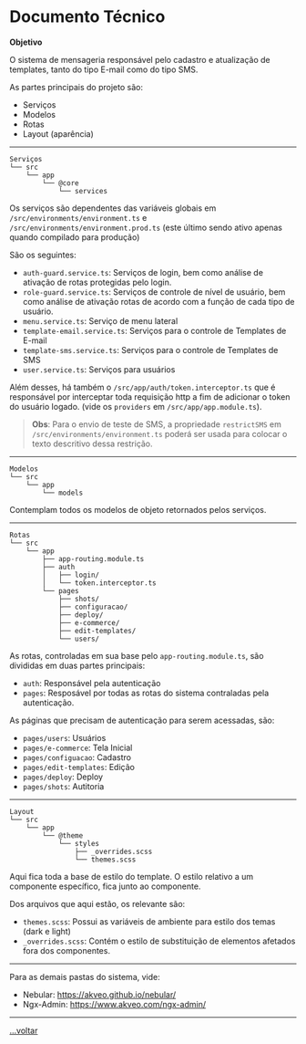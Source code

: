 # Documento Técnico

**Objetivo**

O sistema de mensageria responsável pelo cadastro e atualização de templates, tanto do tipo E-mail como do tipo SMS.

As partes principais do projeto são:

- Serviços
- Modelos
- Rotas
- Layout (aparência)

***

    Serviços
    └── src
        └── app
            └── @core
                └── services

Os serviços são dependentes das variáveis globais em `/src/environments/environment.ts` e `/src/environments/environment.prod.ts` (este último sendo ativo apenas quando compilado para produção)

São os seguintes:

- `auth-guard.service.ts`: Serviços de login, bem como análise de ativação de rotas protegidas pelo login.
- `role-guard.service.ts`: Serviços de controle de nível de usuário, bem como análise de ativação rotas de acordo com a função de cada tipo de usuário.
- `menu.service.ts`: Serviço de menu lateral
- `template-email.service.ts`: Serviços para o controle de Templates de E-mail
- `template-sms.service.ts`: Serviços para o controle de Templates de SMS
- `user.service.ts`: Serviços para usuários

Além desses, há também o `/src/app/auth/token.interceptor.ts` que é responsável por interceptar toda requisição http a fim de adicionar o token do usuário logado. (vide os `providers` em `/src/app/app.module.ts`).

> **Obs**: Para o envio de teste de SMS, a propriedade `restrictSMS` em `/src/environments/environment.ts` poderá ser usada para colocar o texto descritivo dessa restrição.

***

    Modelos
    └── src
        └── app
            └── models

Contemplam todos os modelos de objeto retornados pelos serviços.

***

    Rotas
    └── src
        └── app
            ├── app-routing.module.ts
            ├── auth
            │   ├── login/
            │   └── token.interceptor.ts
            └── pages
                ├── shots/
                ├── configuracao/
                ├── deploy/
                ├── e-commerce/
                ├── edit-templates/
                └── users/

As rotas, controladas em sua base pelo `app-routing.module.ts`, são divididas em duas partes principais:

- `auth`: Responsável pela autenticação
- `pages`: Resposável por todas as rotas do sistema contraladas pela autenticação.

As páginas que precisam de autenticação para serem acessadas, são:

- `pages/users`: Usuários
- `pages/e-commerce`: Tela Inicial
- `pages/configuacao`: Cadastro
- `pages/edit-templates`: Edição
- `pages/deploy`: Deploy
- `pages/shots`: Autitoria

***

    Layout
    └── src
        └── app
            └── @theme
                └── styles
                    ├── _overrides.scss
                    └── themes.scss

Aqui fica toda a base de estilo do template. O estilo relativo a um componente específico, fica junto ao componente.

Dos arquivos que aqui estão, os relevante são:

- `themes.scss`: Possui as variáveis de ambiente para estilo dos temas (dark e light)
- `_overrides.scss`: Contém o estilo de substituição de elementos afetados fora dos componentes.

***

Para as demais pastas do sistema, vide:

- Nebular: https://akveo.github.io/nebular/
- Ngx-Admin: https://www.akveo.com/ngx-admin/

***

[...voltar](../README.md)
